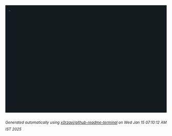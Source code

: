 <div align="justify">
<picture>
    <source media="(prefers-color-scheme: dark)" srcset="./output.gif">
    <source media="(prefers-color-scheme: light)" srcset="./output.gif">
    <img alt="GIFOS" src="output.gif">
</picture>

<sub><i>Generated automatically using [x0rzavi/github-readme-terminal](https://github.com/x0rzavi/github-readme-terminal) on Wed Jan 15 07:10:12 AM IST 2025</i></sub>

<!-- <details>
<summary>More details</summary>

</details> -->
</div>

<!-- Image deletion URL: NONE -->